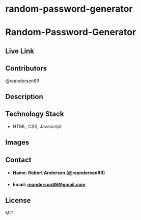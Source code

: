 # random-password-generator
# **Random-Password-Generator**

## **Live Link**
 

## **Contributors**
@reanderson89

## **Description**



## **Technology Stack**

* HTML, CSS, Javascript

## **Images**
 

## **Contact**

* #### **Name:** Robert Anderson (@reanderson89)
* #### **Email:** [reanderson89@gmail.com](reanderson89@gmail.com)

## **License**
MIT